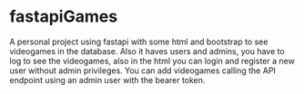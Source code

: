 # fastapiGames

A personal project using fastapi with some html and bootstrap to see videogames in the database. Also it haves users and admins, you have to log to see the videogames, also in the html you can login and register a new user without admin privileges. You can add videogames calling the API endpoint using an admin user with the bearer token.

